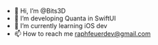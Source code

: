 - 👋 Hi, I’m @Bits3D
- 👀 I’m developing Quanta in SwiftUI
- 🌱 I’m currently learning iOS dev
- 📫 How to reach me raphfeuerdev@gmail.com

<!---
Bits3D/Bits3D is a ✨ special ✨ repository because its `README.md` (this file) appears on your GitHub profile.
You can click the Preview link to take a look at your changes.
--->

